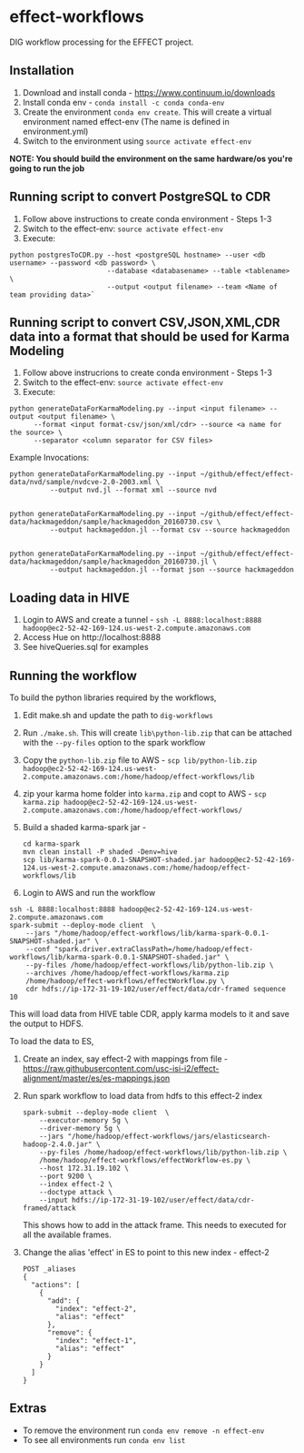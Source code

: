 # effect-workflows
DIG workflow processing for the EFFECT project.

## Installation

1. Download and install conda - https://www.continuum.io/downloads
2. Install conda env - `conda install -c conda conda-env`
3. Create the environment `conda env create`. This will create a virtual environment named effect-env (The name is defined in environment.yml)
4. Switch to the environment using `source activate effect-env`

<B>NOTE: You should build the environment on the same hardware/os you're going to run the job</B>


## Running script to convert PostgreSQL to CDR
1. Follow above instructions to create conda environment - Steps 1-3
2. Switch to the effect-env: `source activate effect-env`
3. Execute: 

  ```
  python postgresToCDR.py --host <postgreSQL hostname> --user <db username> --password <db password> \
                          --database <databasename> --table <tablename> \
                          --output <output filename> --team <Name of team providing data>`
  ```


## Running script to convert CSV,JSON,XML,CDR data into a format that should be used for Karma Modeling
1. Follow above instrucrions to create conda environment - Steps 1-3
2. Switch to the effect-env: `source activate effect-env`
3. Execute:

  ```
  python generateDataForKarmaModeling.py --input <input filename> --output <output filename> \
        --format <input format-csv/json/xml/cdr> --source <a name for the source> \
        --separator <column separator for CSV files>
  ```

  Example Invocations:
  ```
  python generateDataForKarmaModeling.py --input ~/github/effect/effect-data/nvd/sample/nvdcve-2.0-2003.xml \
            --output nvd.jl --format xml --source nvd


  python generateDataForKarmaModeling.py --input ~/github/effect/effect-data/hackmageddon/sample/hackmageddon_20160730.csv \
            --output hackmageddon.jl --format csv --source hackmageddon


  python generateDataForKarmaModeling.py --input ~/github/effect/effect-data/hackmageddon/sample/hackmageddon_20160730.jl \
            --output hackmageddon.jl --format json --source hackmageddon
  ```

## Loading data in HIVE

1. Login to AWS and create a tunnel - `ssh -L 8888:localhost:8888 hadoop@ec2-52-42-169-124.us-west-2.compute.amazonaws.com`
2. Access Hue on http://localhost:8888
3. See hiveQueries.sql for examples

## Running the workflow

To build the python libraries required by the workflows,

1. Edit make.sh and update the path to `dig-workflows`
2. Run `./make.sh`. This will create `lib\python-lib.zip` that can be attached with the `--py-files` option to the spark workflow
3. Copy the `python-lib.zip` file to AWS - `scp lib/python-lib.zip hadoop@ec2-52-42-169-124.us-west-2.compute.amazonaws.com:/home/hadoop/effect-workflows/lib`
4. zip your karma home folder into `karma.zip` and copt to AWS - `scp karma.zip hadoop@ec2-52-42-169-124.us-west-2.compute.amazonaws.com:/home/hadoop/effect-workflows/`
5. Build a shaded karma-spark jar -

   ```
   cd karma-spark
   mvn clean install -P shaded -Denv=hive
   scp lib/karma-spark-0.0.1-SNAPSHOT-shaded.jar hadoop@ec2-52-42-169-124.us-west-2.compute.amazonaws.com:/home/hadoop/effect-workflows/lib
   ```

6. Login to AWS and run the workflow

```
ssh -L 8888:localhost:8888 hadoop@ec2-52-42-169-124.us-west-2.compute.amazonaws.com
spark-submit --deploy-mode client  \
    --jars "/home/hadoop/effect-workflows/lib/karma-spark-0.0.1-SNAPSHOT-shaded.jar" \
    --conf "spark.driver.extraClassPath=/home/hadoop/effect-workflows/lib/karma-spark-0.0.1-SNAPSHOT-shaded.jar" \
    --py-files /home/hadoop/effect-workflows/lib/python-lib.zip \
    --archives /home/hadoop/effect-workflows/karma.zip
    /home/hadoop/effect-workflows/effectWorkflow.py \
    cdr hdfs://ip-172-31-19-102/user/effect/data/cdr-framed sequence 10
```
This will load data from HIVE table CDR, apply karma models to it and save the output to HDFS.

To load the data to ES, 

1. Create an index, say effect-2 with mappings from file - https://raw.githubusercontent.com/usc-isi-i2/effect-alignment/master/es/es-mappings.json

2. Run spark workflow to load data from hdfs to this effect-2 index
    ```
    spark-submit --deploy-mode client  \
        --executor-memory 5g \
        --driver-memory 5g \
        --jars "/home/hadoop/effect-workflows/jars/elasticsearch-hadoop-2.4.0.jar" \
        --py-files /home/hadoop/effect-workflows/lib/python-lib.zip \
        /home/hadoop/effect-workflows/effectWorkflow-es.py \
        --host 172.31.19.102 \
        --port 9200 \
        --index effect-2 \
        --doctype attack \
        --input hdfs://ip-172-31-19-102/user/effect/data/cdr-framed/attack
    ```
    This shows how to add in the attack frame. This needs to executed for all the available frames.
    
3. Change the alias 'effect' in ES to point to this new index - effect-2
    ```
    POST _aliases
    {
      "actions": [
        {
          "add": {
            "index": "effect-2",
            "alias": "effect"
          },
          "remove": {
            "index": "effect-1",
            "alias": "effect"
          }
        }
      ]
    }
    ```


## Extras

* To remove the environment run `conda env remove -n effect-env`
* To see all environments run `conda env list`

